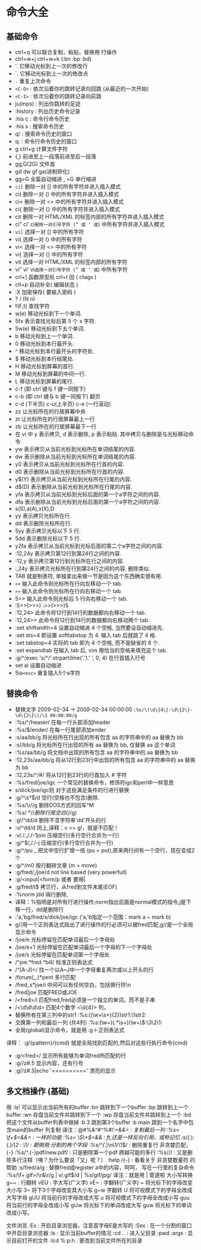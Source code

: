 # 命令大全

## 基础命令

- ctrl+q              可以联合复制，粘贴，替换用 行操作
- ctrl+w+j ctrl+w+k (:bn :bp :bd)
- '.                  它移动光标到上一次的修改行  
- `.                  它移动光标到上一次的修改点
- `.`                   重复上次命令
- `<C-O>` :             依次沿着你的跳转记录向回跳 (从最近的一次开始)
- `<C-I>` :             依次沿着你的跳转记录向前跳
- ju(mps) :           列出你跳转的足迹
- :history :          列出历史命令记录
- :his c :            命令行命令历史
- :his s :            搜索命令历史
- q/ :                搜索命令历史的窗口
- q: :                命令行命令历史的窗口
- g ctrl+g            计算文件字符
- {,}                 前进至上一段落前进至后一段落
- gg,G(2G)            文件首
- gd dw gf ga(进制转化)
- gg=G 全篇自动缩进 , =G 单行缩进
- `ci[` 删除一对 [] 中的所有字符并进入插入模式
- ci( 删除一对 () 中的所有字符并进入插入模式
- ci< 删除一对 <> 中的所有字符并进入插入模式
- ci{ 删除一对 {} 中的所有字符并进入插入模式
- cit 删除一对 HTML/XML 的标签内部的所有字符并进入插入模式
- ci” ci’ ci` 删除一对引号字符 (” 或 ‘ 或 `) 中所有字符并进入插入模式
- `vi[` 选择一对 [] 中的所有字符
- vi( 选择一对 () 中的所有字符
- vi< 选择一对 <> 中的所有字符
- vi{ 选择一对 {} 中的所有字符
- vit 选择一对 HTML/XML 的标签内部的所有字符
- vi” vi’ vi` 选择一对引号字符 (” 或 ‘ 或 `) 中所有字符
- crl+] 函数原型处 crl+t 回 ( ctags )
- ctl+p 自动补全( 编辑状态 )
- :X 加密保存( 要输入密码 )
- ? /         (N n)
- f(F,t) 查找字符
- w(e) 移动光标到下一个单词.
- 5fx 表示查找光标后第 5 个 x 字符.
- 5w(e) 移动光标到下五个单词.
- b 移动光标到上一个单词.
- 0 移动光标到本行最开头.
- ^ 移动光标到本行最开头的字符处.
- $ 移动光标到本行结尾处.
- H 移动光标到屏幕的首行. 
- M 移动光标到屏幕的中间一行.
- L 移动光标到屏幕的尾行.
- c-f (即 ctrl 键与 f 键一同按下)
- c-b (即 ctrl 键与 b 键一同按下) 翻页
- c-d (下半页) c-u(上半页) c-e (一行滚动)
- zz 让光标所在的行居屏幕中央
- zt 让光标所在的行居屏幕最上一行
- zb 让光标所在的行居屏幕最下一行
- 在 vi 中 y 表示拷贝, d 表示删除, p 表示粘贴. 其中拷贝与删除是与光标移动命令
- yw 表示拷贝从当前光标到光标所在单词结尾的内容.
- dw 表示删除从当前光标到光标所在单词结尾的内容.
- y0 表示拷贝从当前光标到光标所在行首的内容.
- d0 表示删除从当前光标到光标所在行首的内容.
- y$(Y) 表示拷贝从当前光标到光标所在行尾的内容.
- d$(D) 表示删除从当前光标到光标所在行尾的内容.
- yfa 表示拷贝从当前光标到光标后面的第一个a字符之间的内容.
- dfa 表示删除从当前光标到光标后面的第一个a字符之间的内容.
- s(S),a(A),x(X),D
- yy 表示拷贝光标所在行.
- dd 表示删除光标所在行.
- 5yy 表示拷贝光标以下 5 行.
- 5dd 表示删除光标以下 5 行.
- y2fa 表示拷贝从当前光标到光标后面的第二个a字符之间的内容.
- :12,24y 表示拷贝第12行到第24行之间的内容.
- :12,y 表示拷贝第12行到光标所在行之间的内容.
- :,24y 表示拷贝光标所在行到第24行之间的内容. 删除类似.
- TAB 就是制表符, 单独拿出来做一节是因为这个东西确实很有用.
- `<<` 输入此命令则光标所在行向左移动一个 tab.
- `>>` 输入此命令则光标所在行向右移动一个 tab.
- 5>> 输入此命令则光标后 5 行向右移动一个 tab.
- :5>>(>>>) :>>(>>>)5
- :12,24> 此命令将12行到14行的数据都向右移动一个 tab.
- :12,24>> 此命令将12行到14行的数据都向右移动两个 tab.
- :set shiftwidth=4 设置自动缩进 4 个空格, 当然要设自动缩进先.
- :set sts=4 即设置 softtabstop 为 4. 输入 tab 后就跳了 4 格.
- :set tabstop=4 实际的 tab 即为 4 个空格, 而不是缺省的 8 个.
- :set expandtab 在输入 tab 后, vim 用恰当的空格来填充这个 tab.
- :g/^/exec 's/^/'.strpart(line('.').' ', 0, 4) 在行首插入行号
- set ai 设置自动缩进
- 5ia`<esc>` 重复插入5个a字符

## 替换命令

- 替换文字 2009-02-34 $\rightarrow$ 2009-02-34 00:00:00      `:%s/\(\d\{4\}-\d\{2\}-\d\{2\}\)/\1 00:00:00/g`
- :%s/^/heaser/     在每一行头部添加header
- :%s/$/ender/     在每一行尾部添加ender
- :s/aa/bb/g              将光标所在行出现的所有包含 aa 的字符串中的 aa 替换为 bb
- :s/\/bb/g               将光标所在行出现的所有 aa 替换为 bb, 仅替换 aa 这个单词
- :%s/aa/bb/g             将文档中出现的所有包含 aa 的字符串中的 aa 替换为 bb
- :12,23s/aa/bb/g         将从12行到23行中出现的所有包含 aa 的字符串中的 aa 替换为 bb
- :12,23s/^/#/            将从12行到23行的行首加入 # 字符
- :%s/fred/joe/igc            一个常见的替换命令，修饰符igc和perl中一样意思
- s/dick/joe/igc则        对于这些满足条件的行进行替换
- :g/^\s*$/d              空行(空格也不包含)删除.
- :%s/\r//g               删除DOS方式的回车^M
- :%s/ *$//               删除行尾空白(%s/\s*$//g)
- :g!/^dd/d               删除不含字符串'dd'开头的行
- :v/^dd/d                同上,译释：v == g!，就是不匹配！
- :v/./.,/./-1join        压缩空行(多行空行合并为一行)
- :g/^$/,/./-j            压缩空行(多行空行合并为一行)
- :g/^/pu _               把文中空行扩增一倍 (pu = put),原来两行间有一个空行，现在变成2个
-  :g/^/m0                 按行翻转文章 (m = move)
- :g/fred/,/joe/d         not line based (very powerfull)
- :g/<input\|<form/p      或者 要用\|
- :g/fred/t$              拷贝行，从fred到文件末尾(EOF)
- :%norm jdd              隔行删除,
- 译释：%指明是对所有行进行操作,norm指出后面是normal模式的指令,j是下移一行，dd是删除行
-  :'a,'bg/fred/s/dick/joe/igc   ('a,'b指定一个范围：mark a ~ mark b)
- g//用一个正则表达式指出了进行操作的行必须可以被fred匹配,g//是一个全局显示命令
-  /joe/e                  光标停留在匹配单词最后一个字母处
- /joe/e+1                光标停留在匹配单词最后一个字母的下一个字母处
- /joe/s                  光标停留在匹配单词第一个字母处
- /^joe.*fred.*bill/      标准正则表达式
- /^[A-J]\+/              找一个以A~J中一个字母重复两次或以上开头的行
- /forum\(\_.\)*pent      多行匹配
- /fred\_s*joe/i          中间可以有任何空白，包括换行符\n
- /fred\|joe              匹配FRED或JOE
- /\<fred\>/i             匹配fred,fred必须是一个独立的单词，而不是子串
- /\<\d\d\d\d\>           匹配4个数字 \<\d\{4}\>   列，
- 替换所有在第三列中的str1     :%s:\(\(\w\+\s\+\)\{2}\)str1:\1str2:
- 交换第一列和最后一列 (共4列)    :%s:\(\w\+\)\(.*\s\+\)\(\w\+\)$:\3\2\1:
- 全局(global)显示命令，就是用 :g＋正则表达式

译释： :g/{pattern}/{cmd} 就是全局找到匹配的,然后对这些行执行命令{cmd}

- :g/\<fred\>/                                显示所有能够为单词fred所匹配的行
- :g/<pattern>/z#.5                           显示内容，还有行号
- :g/<pattern>/z#.5|echo '=========='         漂亮的显示

## 多文档操作 (基础)

 用 :ls! 可以显示出当前所有的buffer
:bn                 跳转到下一个buffer
:bp                 跳转到上一个buffer
:wn                 存盘当前文件并跳转到下一个
:wp                 存盘当前文件并跳转到上一个
:bd                 把这个文件从buffer列表中做掉
:b 3                跳到第3个buffer
:b main             跳到一个名字中包含main的buffer
列复制
译注：@#%&^#*^%#$!
:%s= [^ ]\+$=&&= : 复制最后一列
 :%s= \f\+$=&&= : 一样的功能
:%s= \S\+$=&& : ft,还是一样反向引用，或称记忆
:s/\(.*\):\(.*\)/\2 : \1/ : 颠倒用:分割的两个字段
:%s/^\(.*\)\n\1/\1$/ : 删除重复行
非贪婪匹配，\{-}
:%s/^.\{-}pdf/new.pdf/ : 只是删除第一个pdf 跨越可能的多行
 :%s/<!--\_.\{-}-->// : 又是删除多行注释（咦？为什么要说「又」呢？）
:help /\{-} : 看看关于 非贪婪数量符 的帮助
:s/fred/<c-r>a/g : 替换fred成register a中的内容，呵呵，
写在一行里的复杂命令   :%s/\f\+\.gif\>/\r&\r/g | v/\.gif$/d | %s/gif/jpg/
译注：就是用 | 管道啦
大小写转换
g~~ : 行翻转
vEU : 字大写(广义字)
vE~ : 字翻转(广义字)
 ~   将光标下的字母改变大小写
 3~  将下3个字母改变其大小写
 g~w 字翻转
 U   将可视模式下的字母全改成大写字母
gUU 将当前行的字母改成大写
 u   将可视模式下的字母全改成小写
 guu 将当前行的字母全改成小写
gUw 将光标下的单词改成大写
guw 将光标下的单词改成小写。

文件浏览
 :Ex : 开启目录浏览器，注意首字母E是大写的
:Sex : 在一个分割的窗口中开启目录浏览器
:ls : 显示当前buffer的情况
:cd .. : 进入父目录
 :pwd
:args : 显示目前打开的文件
:lcd %:p:h : 更改到当前文件所在的目录
